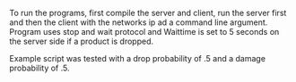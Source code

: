 To run the programs, first compile the server and client,
run the server first and then the client with the networks
ip ad a command line argument. Program uses
stop and wait protocol and Waittime is set to 5 seconds
on the server side if a product is dropped.

Example script was tested with a drop probability of .5 and 
a damage probability of .5.